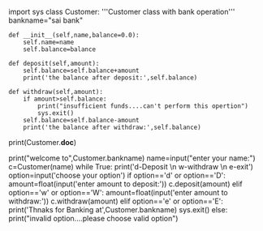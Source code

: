 import sys
class Customer:
    '''Customer class with bank operation'''
    bankname="sai bank"
    
    def __init__(self,name,balance=0.0):
        self.name=name
        self.balance=balance

    def deposit(self,amount):
        self.balance=self.balance+amount
        print('the balance after deposit:',self.balance)

    def withdraw(self,amount):
        if amount>self.balance:
            print("insufficient funds....can't perform this opertion")
            sys.exit()
        self.balance=self.balance-amount
        print('the balance after withdraw:',self.balance)

print(Customer.__doc__)

print("welcome to",Customer.bankname)
name=input("enter your name:")
c=Customer(name)
while True:
    print('d-Deposit \n w-withdraw \n e-exit')
    option=input('choose your option')
    if option=='d' or option=='D':
        amount=float(input('enter amount to deposit:'))
        c.deposit(amount)
    elif option=='w' or option=='W':
        amount=float(input('enter amount to withdraw:'))
        c.withdraw(amount)
    elif option=='e' or option=='E':
        print('Thnaks for Banking at',Customer.bankname)
        sys.exit()
    else:
        print("invalid option....please choose valid option")
